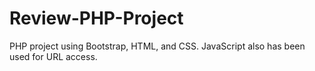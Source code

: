 # Review-PHP-Project
PHP project using Bootstrap, HTML, and CSS. JavaScript also has been used for URL access.
